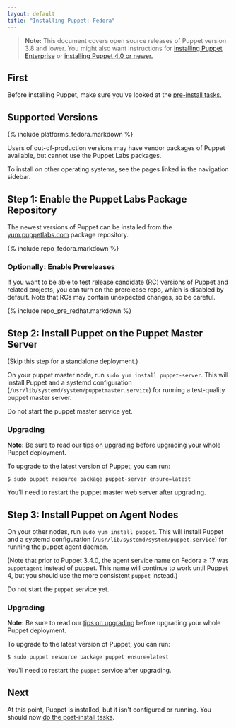 ```yaml
---
layout: default
title: "Installing Puppet: Fedora"
---
```


[peinstall]: /pe/latest/install_basic.html
[install-latest]: /puppet/latest/reference/install_pre.html
[puppet enterprise]: /pe/latest/

> **Note:** This document covers open source releases of Puppet version 3.8 and lower. You might also want instructions for [installing Puppet Enterprise][peinstall] or [installing Puppet 4.0 or newer.][install-latest]

First
-----

Before installing Puppet, make sure you've looked at the [pre-install tasks.](./pre_install.html)

Supported Versions
-----

{% include platforms_fedora.markdown %}

Users of out-of-production versions may have vendor packages of Puppet available, but cannot use the Puppet Labs packages.

To install on other operating systems, see the pages linked in the navigation sidebar.

Step 1: Enable the Puppet Labs Package Repository
-----

The newest versions of Puppet can be installed from the [yum.puppetlabs.com](http://yum.puppetlabs.com) package repository.

{% include repo_fedora.markdown %}

### Optionally: Enable Prereleases

If you want to be able to test release candidate (RC) versions of Puppet and related projects, you can turn on the prerelease repo, which is disabled by default. Note that RCs may contain unexpected changes, so be careful.

{% include repo_pre_redhat.markdown %}

Step 2: Install Puppet on the Puppet Master Server
-----

(Skip this step for a standalone deployment.)

On your puppet master node, run `sudo yum install puppet-server`. This will install Puppet and a systemd configuration (`/usr/lib/systemd/system/puppetmaster.service`) for running a test-quality puppet master server.

Do not start the puppet master service yet.

### Upgrading

**Note:** Be sure to read our [tips on upgrading](./upgrading.html) before upgrading your whole Puppet deployment.

To upgrade to the latest version of Puppet, you can run:

    $ sudo puppet resource package puppet-server ensure=latest

You'll need to restart the puppet master web server after upgrading.

Step 3: Install Puppet on Agent Nodes
-----

On your other nodes, run `sudo yum install puppet`. This will install Puppet and a systemd configuration (`/usr/lib/systemd/system/puppet.service`) for running the puppet agent daemon.

(Note that prior to Puppet 3.4.0, the agent service name on Fedora ≥ 17 was `puppetagent` instead of puppet. This name will continue to work until Puppet 4, but you should use the more consistent `puppet` instead.)

Do not start the `puppet` service yet.

### Upgrading

**Note:** Be sure to read our [tips on upgrading](./upgrading.html) before upgrading your whole Puppet deployment.

To upgrade to the latest version of Puppet, you can run:

    $ sudo puppet resource package puppet ensure=latest

You'll need to restart the `puppet` service after upgrading.


Next
----

At this point, Puppet is installed, but it isn't configured or running. You should now [do the post-install tasks](./post_install.html).
